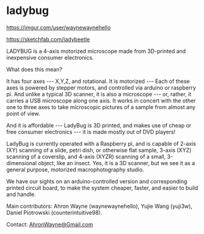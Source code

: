# ladybug

https://imgur.com/user/waynewaynehello

https://sketchfab.com/ladybeetle

LADYBUG is a 4-axis motorized microscope made from 3D-printed and inexpensive consumer electronics.

What does this mean?

It has four axes --- X,Y,Z, and rotational. It is motorized --- Each of these axes is powered by stepper motors, and controlled via arduino or raspberry pi. And unlike a typical 3D scanner, it is also a microscope --- or, rather, it carries a USB microscope along one axis. It works in concert with the other one to three axes to take microscopic pictures of a sample from almost any point of view.

And it is affordable --- LadyBug is 3D printed, and makes use of cheap or free consumer electronics --- it is made mostly out of DVD players!

LadyBug is currently operated with a Raspberry pi, and is capable of 2-axis (XY) scanning of a slide, petri dish, or otherwise flat sample, 3-axis (XYZ) scanning of a coverslip, and 4-axis (XYZR) scanning of a small, 3-dimensional object, like an insect. Yes, it is a 3D scanner, but we see it as a general purpose, motorized macrophotography studio. 

We have our sights on an arduino-controlled version and corresponding printed circuit board, to make the system cheaper, faster, and easier to build and handle.

Main contributors: Ahron Wayne (waynewaynehello), Yujie Wang (yuji3w), Daniel Piotrowski (counterintuitive98).

Contact: AhronWayne@Gmail.com 
